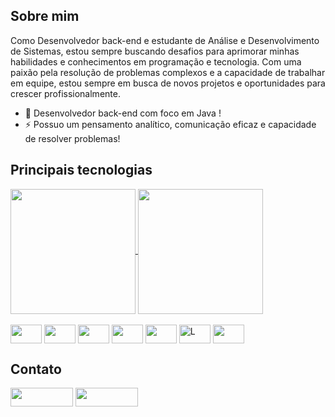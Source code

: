 ## Sobre mim

Como Desenvolvedor back-end e estudante de Análise e Desenvolvimento de Sistemas, estou sempre buscando desafios para aprimorar minhas habilidades e conhecimentos em programação e tecnologia. Com uma paixão pela resolução de problemas complexos e a capacidade de trabalhar em equipe, estou sempre em busca de novos projetos e oportunidades para crescer profissionalmente.

- 🔭 Desenvolvedor back-end com foco em Java !
- ⚡ Possuo um pensamento analítico, comunicação eficaz e capacidade de resolver problemas!
## Principais tecnologias
<a href="https://github.com/rafamaiadev/github-readme-stats">
  <img height=200 align="center" src="https://github-readme-stats.vercel.app/api?username=rafamaiadev&show_icons=true&theme=dracula" />
</a>
<a href="https://github.com/anuraghazra/convoychat">
  <img height=200 align="center" src="https://github-readme-stats.vercel.app/api/top-langs?username=rafamaiadev&layout=compact&langs_count=8&card_width=auto&show_icons=true&theme=dracula" />
</a>

<div style="display: inline_block"><br>
  <img align="center" alt="" height="30" width="50" src="https://img.shields.io/badge/Java-ED8B00?style=for-the-badge&logo=openjdk&logoColor=white">

  
  <img align="center" alt="" height="30" width="50" src="https://img.shields.io/badge/Spring-6DB33F?style=for-the-badge&logo=spring&logoColor=white">

  <img align="center" alt="" height="30" width="50" src="https://img.shields.io/badge/Hibernate-59666C?style=for-the-badge&logo=Hibernate&logoColor=white">

  
  <img align="center" alt="" height="30" width="50" src="https://img.shields.io/badge/MySQL-00000F?style=for-the-badge&logo=mysql&logoColor=white">

  
  <img align="center" alt="" height="30" width="50" src="https://img.shields.io/badge/GIT-E44C30?style=for-the-badge&logo=git&logoColor=white">

  
  <img align="center" alt="L" height="30" width="50" src="https://img.shields.io/badge/HTML5-E34F26?style=for-the-badge&logo=html5&logoColor=white">

  
  <img align="center" alt="" height="30" width="50" src="https://img.shields.io/badge/CSS3-1572B6?style=for-the-badge&logo=css3&logoColor=white">
</div>

## Contato
<a href="https://www.linkedin.com/in/raphaelmaia27" target="_blank"><img width="100" height="30" src="https://img.shields.io/badge/-LinkedIn-%230077B5?style=for-the-badge&logo=linkedin&logoColor=white" target="_blank"></a>
<a href = "mailto:rafamaiadev@gmail.com"><img width="100" height="30" src="https://img.shields.io/badge/Gmail-D14836?style=for-the-badge&logo=gmail&logoColor=white" target="_blank"></a>
